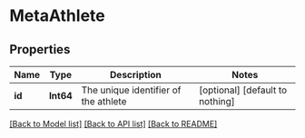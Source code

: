 # MetaAthlete


## Properties
Name | Type | Description | Notes
------------ | ------------- | ------------- | -------------
**id** | **Int64** | The unique identifier of the athlete | [optional] [default to nothing]


[[Back to Model list]](../../README.md#models) [[Back to API list]](../../README.md#api-endpoints) [[Back to README]](../../README.md)


